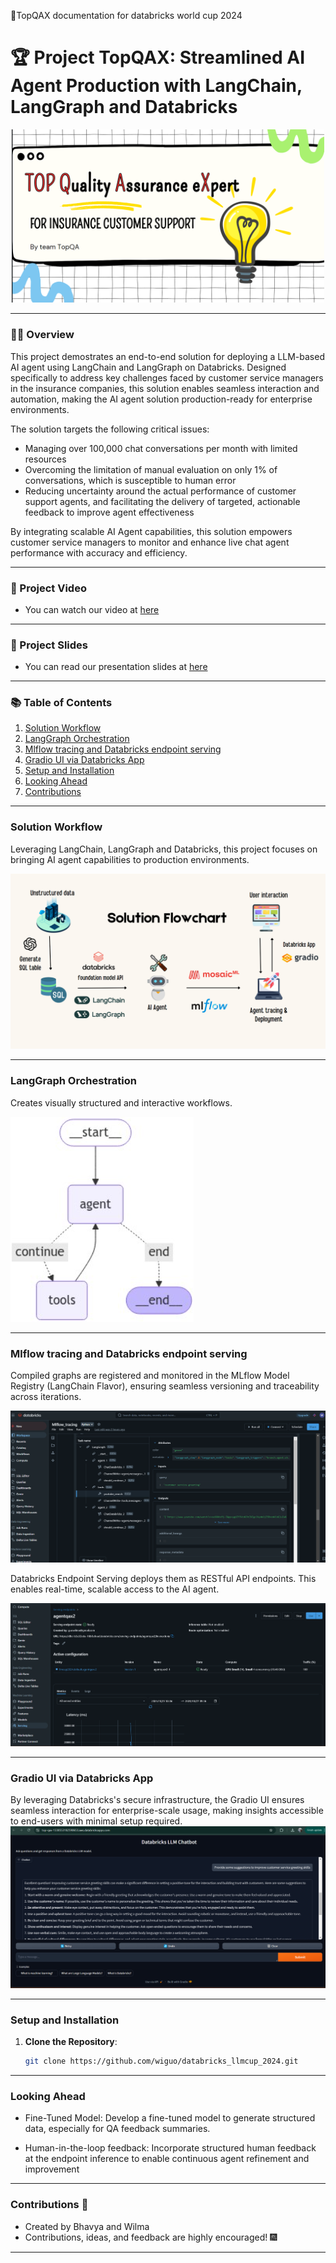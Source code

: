 🚀TopQAX documentation for databricks world cup 2024 

# 🏆 **Project TopQAX: Streamlined AI Agent Production with LangChain, LangGraph and Databricks**
<p align = "center" draggable=”false” ><img src="cover.png"
     width="500px"
     height="auto"/>
</p>

---

### 🧑‍💻 Overview
This project demostrates an end-to-end solution for deploying a LLM-based AI agent using LangChain and LangGraph on Databricks. Designed specifically to address key challenges faced by customer service managers in the insurance companies, this solution enables seamless interaction and automation, making the AI agent solution production-ready for enterprise environments.

The solution targets the following critical issues:
- Managing over 100,000 chat conversations per month with limited resources
- Overcoming the limitation of manual evaluation on only 1% of conversations, which is susceptible to human error
- Reducing uncertainty around the actual performance of customer support agents, and facilitating the delivery of targeted, actionable feedback to improve agent effectiveness
  
By integrating scalable AI Agent capabilities, this solution empowers customer service managers to monitor and enhance live chat agent performance with accuracy and efficiency.

---

### 🎥 Project Video 

-  You can watch our video at [here](https://youtu.be/e2IhqckLLqw)

---

### 📑 Project Slides 
- You can read our presentation slides at [here](https://www.canva.com/design/DAGLz29gKFI/6y21Q6wdNabQKOZ90h9Kjg/view?utm_content=DAGLz29gKFI&utm_campaign=designshare&utm_medium=link&utm_source=editor)

---

### 📚 Table of Contents
1. [Solution Workflow](#Solution-Workflow)
2. [LangGraph Orchestration](#LangGraph-Orchestration)
3. [Mlflow tracing and Databricks endpoint serving](#Mlflow-tracing-and-Databricks-endpoint-serving)
4. [Gradio UI via Databricks App](#Gradio-UI-via-Databricks-App)
5. [Setup and Installation](#Setup-and-Installation)
6. [Looking Ahead](#Looking-Ahead)
7. [Contributions](#Contributions)


---

### Solution Workflow
Leveraging LangChain, LangGraph and Databricks, this project focuses on bringing AI agent capabilities to production environments. 

![Solution_Workflow](solution_workflow.png) 

---

### LangGraph Orchestration
Creates visually structured and interactive workflows.

![langgraph_graph](graph.png) 

---

### Mlflow tracing and Databricks endpoint serving
Compiled graphs are registered and monitored in the MLflow Model Registry (LangChain Flavor), ensuring seamless versioning and traceability across iterations. 

![image](mlflow_autolog.png)

Databricks Endpoint Serving deploys them as RESTful API endpoints. This enables real-time, scalable access to the AI agent.

![image](serving_endpoint.png)

---

### Gradio UI via Databricks App
By leveraging Databricks's secure infrastructure, the Gradio UI ensures seamless interaction for enterprise-scale usage, making insights accessible to end-users with minimal setup required.
![image](gradio_ui.png)

---

### Setup and Installation
1. **Clone the Repository**:
   ```bash
   git clone https://github.com/wiguo/databricks_llmcup_2024.git

---

### Looking Ahead 
- Fine-Tuned Model:
Develop a fine-tuned model to generate structured data, especially for QA feedback summaries.

- Human-in-the-loop feedback:
Incorporate structured human feedback at the endpoint inference to enable continuous agent refinement and improvement

---


### Contributions 🙏
- Created by Bhavya and Wilma 
- Contributions, ideas, and feedback are highly encouraged! 🎆

---
